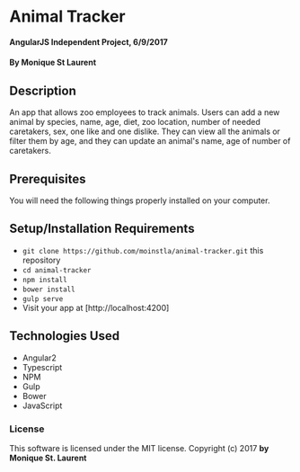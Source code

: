 # Animal Tracker

#### AngularJS Independent Project, 6/9/2017

#### By Monique St Laurent

## Description

An app that allows zoo employees to track animals. Users can add a new animal by species, name, age, diet, zoo location, number of needed caretakers, sex, one like and one dislike. They can view all the animals or filter them by age, and they can update an animal's name, age of number of caretakers.

## Prerequisites

You will need the following things properly installed on your computer.


## Setup/Installation Requirements

* `git clone https://github.com/moinstla/animal-tracker.git` this repository
* `cd animal-tracker`
* `npm install`
* `bower install`
* `gulp serve`
* Visit your app at [http://localhost:4200]

## Technologies Used

* Angular2
* Typescript
* NPM
* Gulp
* Bower
* JavaScript

### License

This software is licensed under the MIT license.
Copyright (c) 2017 **by Monique St. Laurent**

